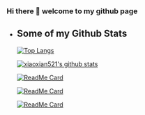 ### Hi there 👋 welcome to my github page



- ## Some of my Github Stats

  [![Top Langs](https://github-readme-stats.vercel.app/api/top-langs/?username=xiaoxian521&layout=compact&theme=radical)](https://github.com/xiaoxian521/github-readme-stats)

  [![xiaoxian521's github stats](https://github-readme-stats.vercel.app/api?username=xiaoxian521&theme=radical)](https://github.com/xiaoxian521)

  [![ReadMe Card](https://github-readme-stats.vercel.app/api/pin/?username=xiaoxian521&repo=vue-node-sqlite3&theme=radical)](https://github.com/xiaoxian521/vue-node-sqlite3)
  
  [![ReadMe Card](https://github-readme-stats.vercel.app/api/pin/?username=xiaoxian521&repo=private-cli&theme=radical)](https://github.com/xiaoxian521/private-cli)
  
  [![ReadMe Card](https://github-readme-stats.vercel.app/api/pin/?username=xiaoxian521&repo=CURD-TS&theme=radical)](https://github.com/xiaoxian521/CURD-TS)


